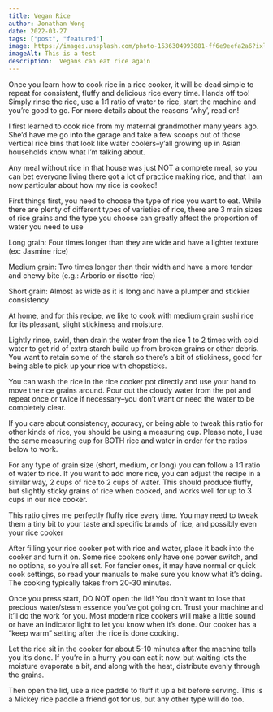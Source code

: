 ```yaml
---
title: Vegan Rice
author: Jonathan Wong 
date: 2022-03-27
tags: ["post", "featured"]
image: https://images.unsplash.com/photo-1536304993881-ff6e9eefa2a6?ixlib=rb-1.2.1&ixid=MnwxMjA3fDB8MHxwaG90by1wYWdlfHx8fGVufDB8fHx8&auto=format&fit=crop&w=1470&q=80
imageAlt: This is a test
description:  Vegans can eat rice again
---
```

Once you learn how to cook rice in a rice cooker, it will be dead simple to repeat for consistent, fluffy and delicious rice every time. Hands off too! Simply rinse the rice, use a 1:1 ratio of water to rice, start the machine and you’re good to go. For more details about the reasons ‘why’, read on!

I first learned to cook rice from my maternal grandmother many years ago. She’d have me go into the garage and take a few scoops out of those vertical rice bins that look like water coolers–y’all growing up in Asian households know what I’m talking about.

Any meal without rice in that house was just NOT a complete meal, so you can bet everyone living there got a lot of practice making rice, and that I am now particular about how my rice is cooked!

First things first, you need to choose the type of rice you want to eat. While there are plenty of different types of varieties of rice, there are 3 main sizes of rice grains and the type you choose can greatly affect the proportion of water you need to use

Long grain: Four times longer than they are wide and have a lighter texture (ex: Jasmine rice)

Medium grain: Two times longer than their width and have a more tender and chewy bite (e.g.: Arborio or risotto rice)

Short grain: Almost as wide as it is long and have a plumper and stickier consistency

At home, and for this recipe, we like to cook with medium grain sushi rice for its pleasant, slight stickiness and moisture.

Lightly rinse, swirl, then drain the water from the rice 1 to 2 times with cold water to get rid of extra starch build up from broken grains or other debris. You want to retain some of the starch so there’s a bit of stickiness, good for being able to pick up your rice with chopsticks.

You can wash the rice in the rice cooker pot directly and use your hand to move the rice grains around. Pour out the cloudy water from the pot and repeat once or twice if necessary–you don’t want or need the water to be completely clear.

If you care about consistency, accuracy, or being able to tweak this ratio for other kinds of rice, you should be using a measuring cup. Please note, I use the same measuring cup for BOTH rice and water in order for the ratios below to work.

For any type of grain size (short, medium, or long) you can follow a 1:1 ratio of water to rice. If you want to add more rice, you can adjust the recipe in a similar way, 2 cups of rice to 2 cups of water. This should produce fluffy, but slightly sticky grains of rice when cooked, and works well for up to 3 cups in our rice cooker.

This ratio gives me perfectly fluffy rice every time. You may need to tweak them a tiny bit to your taste and specific brands of rice, and possibly even your rice cooker 

After filling your rice cooker pot with rice and water, place it back into the cooker and turn it on. Some rice cookers only have one power switch, and no options, so you’re all set. For fancier ones, it may have normal or quick cook settings, so read your manuals to make sure you know what it’s doing. The cooking typically takes from 20-30 minutes.

Once you press start, DO NOT open the lid! You don’t want to lose that precious water/steam essence you’ve got going on. Trust your machine and it’ll do the work for you. Most modern rice cookers will make a little sound or have an indicator light to let you know when it’s done. Our cooker has a “keep warm” setting after the rice is done cooking.

Let the rice sit in the cooker for about 5-10 minutes after the machine tells you it’s done. If you’re in a hurry you can eat it now, but waiting lets the moisture evaporate a bit, and along with the heat, distribute evenly through the grains.

Then open the lid, use a rice paddle to fluff it up a bit before serving. This is a Mickey rice paddle a friend got for us, but any other type will do too. 